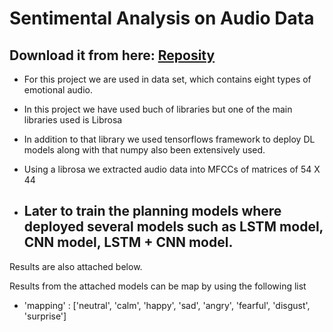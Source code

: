 # Sentimental Analysis on Audio Data

## Download it from here: [Reposity](https://github.com/kushal1999seemakurthi/Deep_Learning/tree/main/projects/Self-Driving-Car-Prototype-main)

* For this project we are used in data set, which contains eight types of emotional audio.
* In this project we have used buch of libraries but one of the main libraries used is Librosa
* In addition to that library we used tensorflows framework to deploy DL models along with that numpy also been extensively used.

* Using a librosa we extracted audio data into MFCCs of matrices of 54 X 44
* ## Later to train the planning models where deployed several models such as LSTM model, CNN model, LSTM + CNN model.
Results are also attached below.

Results from the attached models can be map by using the following list
* 'mapping' : ['neutral', 'calm', 'happy', 'sad', 'angry', 'fearful', 'disgust', 'surprise']
